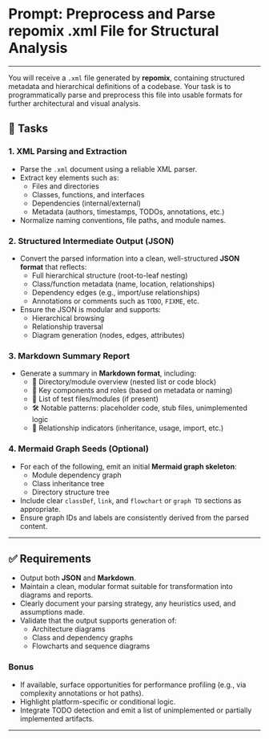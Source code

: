 # Prompt: Preprocess and Parse repomix .xml File for Structural Analysis

---

You will receive a `.xml` file generated by **repomix**, containing structured metadata and hierarchical definitions of a codebase. Your task is to programmatically parse and preprocess this file into usable formats for further architectural and visual analysis.

## 🧩 Tasks

### 1. XML Parsing and Extraction

- Parse the `.xml` document using a reliable XML parser.
- Extract key elements such as:
  - Files and directories
  - Classes, functions, and interfaces
  - Dependencies (internal/external)
  - Metadata (authors, timestamps, TODOs, annotations, etc.)
- Normalize naming conventions, file paths, and module names.

### 2. Structured Intermediate Output (JSON)

- Convert the parsed information into a clean, well-structured **JSON format** that reflects:
  - Full hierarchical structure (root-to-leaf nesting)
  - Class/function metadata (name, location, relationships)
  - Dependency edges (e.g., import/use relationships)
  - Annotations or comments such as `TODO`, `FIXME`, etc.
- Ensure the JSON is modular and supports:
  - Hierarchical browsing
  - Relationship traversal
  - Diagram generation (nodes, edges, attributes)

### 3. Markdown Summary Report

- Generate a summary in **Markdown format**, including:
  - 📁 Directory/module overview (nested list or code block)
  - 📌 Key components and roles (based on metadata or naming)
  - 🧪 List of test files/modules (if present)
  - 🛠 Notable patterns: placeholder code, stub files, unimplemented logic
  - 🧵 Relationship indicators (inheritance, usage, import, etc.)

### 4. Mermaid Graph Seeds (Optional)

- For each of the following, emit an initial **Mermaid graph skeleton**:
  - Module dependency graph
  - Class inheritance tree
  - Directory structure tree
- Include clear `classDef`, `link`, and `flowchart` or `graph TD` sections as appropriate.
- Ensure graph IDs and labels are consistently derived from the parsed content.

---

## ✅ Requirements

- Output both **JSON** and **Markdown**.
- Maintain a clean, modular format suitable for transformation into diagrams and reports.
- Clearly document your parsing strategy, any heuristics used, and assumptions made.
- Validate that the output supports generation of:
  - Architecture diagrams
  - Class and dependency graphs
  - Flowcharts and sequence diagrams

### Bonus

- If available, surface opportunities for performance profiling (e.g., via complexity annotations or hot paths).
- Highlight platform-specific or conditional logic.
- Integrate TODO detection and emit a list of unimplemented or partially implemented artifacts.

---
